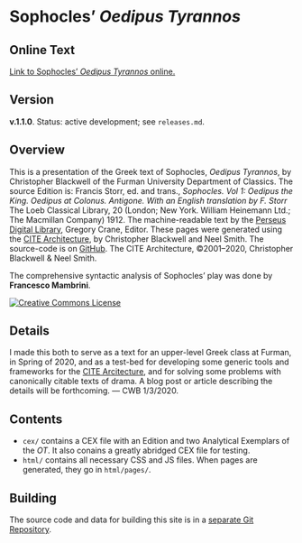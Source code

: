 # Sophocles’ *Oedipus Tyrannos*

## Online Text

[Link to Sophocles’ *Oedipus Tyrannos* online.](http://folio2.furman.edu/ot/pages/)

## Version 

**v.1.1.0**. Status: active development; see `releases.md`.

## Overview

This is a presentation of the Greek text of Sophocles, <i>Oedipus Tyrannos</i>, by Christopher Blackwell of the Furman University Department of Classics. The source Edition is:  Francis Storr, ed. and trans., <i>Sophocles. Vol 1: Oedipus the King. Oedipus at Colonus. Antigone. With an English translation by F. Storr</i> The Loeb Classical Library, 20 (London; New York. William Heinemann Ltd.; The Macmillan Company) 1912. The machine-readable text by the <a href="http://www.perseus.tufts.edu/hopper/text?doc=Perseus:text:1999.01.0191">Perseus Digital Library</a>, Gregory Crane, Editor. These pages were generated using the <a href="http://cite-architecture.org">CITE Architecture</a>, by Christopher Blackwell and Neel Smith. The source-code is on <a href="https://github.com/Eumaeus/Oedipus_2019">GitHub</a>. The CITE Architecture, ©2001–2020, Christopher Blackwell &amp; Neel Smith. 

The comprehensive syntactic analysis of Sophocles’ play was done by <b>Francesco Mambrini</b>.

<a rel="license" href="http://creativecommons.org/licenses/by-nc/4.0/"><img alt="Creative Commons License" style="border-width:0" src="https://i.creativecommons.org/l/by-nc/4.0/88x31.png" /></a>

## Details

I made this both to serve as a text for an upper-level Greek class at Furman, in Spring of 2020, and as a test-bed for developing some generic tools and frameworks for the [CITE Arcitecture](http://cite-architecture.org), and for solving some problems with canonically citable texts of drama. A blog post or article describing the details will be forthcoming. — CWB 1/3/2020.

## Contents

- `cex/` contains a CEX file with an Edition and two Analytical Exemplars of the *OT*. It also conains a greatly abridged CEX file for testing.
- `html/` contains all necessary CSS and JS files. When pages are generated, they go in `html/pages/`.

## Building

The source code and data for building this site is in a [separate Git Repository](https://github.com/Eumaeus/Oedipus_2019).
